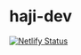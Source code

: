 # haji-dev

[![Netlify Status](https://api.netlify.com/api/v1/badges/2a76b9f3-8cc2-43bb-a72e-6741671383c6/deploy-status)](https://app.netlify.com/sites/condescending-gates-ca45ff/deploys)